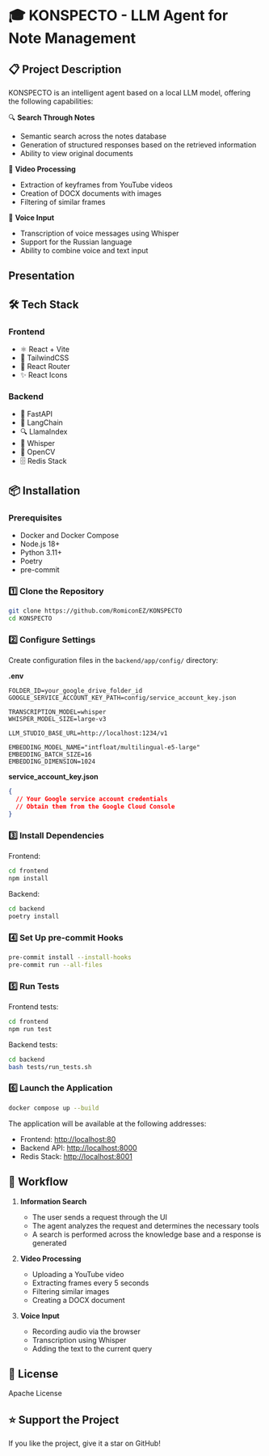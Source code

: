 # 🎓 KONSPECTO - LLM Agent for Note Management

## 📋 Project Description

KONSPECTO is an intelligent agent based on a local LLM model, offering the following capabilities:

🔍 **Search Through Notes**

- Semantic search across the notes database
- Generation of structured responses based on the retrieved information
- Ability to view original documents

🎥 **Video Processing**

- Extraction of keyframes from YouTube videos
- Creation of DOCX documents with images
- Filtering of similar frames

🎤 **Voice Input**

- Transcription of voice messages using Whisper
- Support for the Russian language
- Ability to combine voice and text input

## Presentation



## 🛠 Tech Stack

### Frontend

- ⚛️ React + Vite
- 🎨 TailwindCSS
- 🔄 React Router
- ✨ React Icons

### Backend

- 🚀 FastAPI
- 🤖 LangChain
- 🔍 LlamaIndex
- 📝 Whisper
- 🎥 OpenCV
- 🗄️ Redis Stack

## 📦 Installation

### Prerequisites

- Docker and Docker Compose
- Node.js 18+
- Python 3.11+
- Poetry
- pre-commit

### 1️⃣ Clone the Repository

```bash
git clone https://github.com/RomiconEZ/KONSPECTO
cd KONSPECTO
```

### 2️⃣ Configure Settings

Create configuration files in the `backend/app/config/` directory:

**.env**

```env
FOLDER_ID=your_google_drive_folder_id
GOOGLE_SERVICE_ACCOUNT_KEY_PATH=config/service_account_key.json

TRANSCRIPTION_MODEL=whisper
WHISPER_MODEL_SIZE=large-v3

LLM_STUDIO_BASE_URL=http://localhost:1234/v1

EMBEDDING_MODEL_NAME="intfloat/multilingual-e5-large"
EMBEDDING_BATCH_SIZE=16
EMBEDDING_DIMENSION=1024
```

**service_account_key.json**

```json
{
  // Your Google service account credentials
  // Obtain them from the Google Cloud Console
}
```

### 3️⃣ Install Dependencies

Frontend:

```bash
cd frontend
npm install
```

Backend:

```bash
cd backend
poetry install
```

### 4️⃣ Set Up pre-commit Hooks

```bash
pre-commit install --install-hooks
pre-commit run --all-files
```

### 5️⃣ Run Tests

Frontend tests:

```bash
cd frontend
npm run test
```

Backend tests:

```bash
cd backend
bash tests/run_tests.sh
```

### 6️⃣ Launch the Application

```bash
docker compose up --build
```

The application will be available at the following addresses:

- Frontend: [http://localhost:80](http://localhost:80)
- Backend API: [http://localhost:8000](http://localhost:8000)
- Redis Stack: [http://localhost:8001](http://localhost:8001)

## 🔄 Workflow

1. **Information Search**

   - The user sends a request through the UI
   - The agent analyzes the request and determines the necessary tools
   - A search is performed across the knowledge base and a response is generated

2. **Video Processing**

   - Uploading a YouTube video
   - Extracting frames every 5 seconds
   - Filtering similar images
   - Creating a DOCX document

3. **Voice Input**
   - Recording audio via the browser
   - Transcription using Whisper
   - Adding the text to the current query

## 📜 License

Apache License

## ⭐️ Support the Project

If you like the project, give it a star on GitHub!
